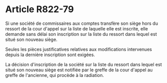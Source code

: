 # Article R822-79

Si une société de commissaires aux comptes transfère son siège hors du ressort de la cour d'appel sur la liste de laquelle elle est inscrite, elle demande sans délai son inscription sur la liste du ressort dans lequel est situé son nouveau siège.

Seules les pièces justificatives relatives aux modifications intervenues depuis la dernière inscription sont exigées.

La décision d'inscription de la société sur la liste du ressort dans lequel est situé son nouveau siège est notifiée par le greffe de la cour d'appel au greffe de l'ancienne, qui procède à la radiation.
